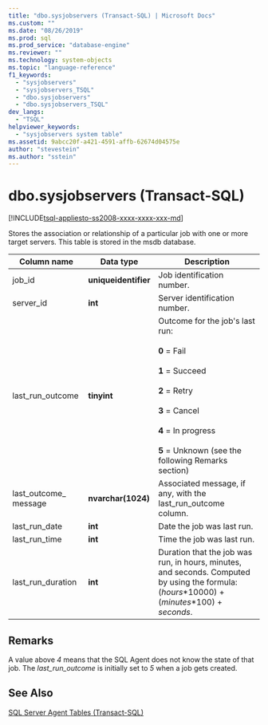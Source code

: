 ```yaml
---
title: "dbo.sysjobservers (Transact-SQL) | Microsoft Docs"
ms.custom: ""
ms.date: "08/26/2019"
ms.prod: sql
ms.prod_service: "database-engine"
ms.reviewer: ""
ms.technology: system-objects
ms.topic: "language-reference"
f1_keywords: 
  - "sysjobservers"
  - "sysjobservers_TSQL"
  - "dbo.sysjobservers"
  - "dbo.sysjobservers_TSQL"
dev_langs: 
  - "TSQL"
helpviewer_keywords: 
  - "sysjobservers system table"
ms.assetid: 9abcc20f-a421-4591-affb-62674d04575e
author: "stevestein"
ms.author: "sstein"
---
```

# dbo.sysjobservers (Transact-SQL)
[!INCLUDE[tsql-appliesto-ss2008-xxxx-xxxx-xxx-md](../../includes/tsql-appliesto-ss2008-xxxx-xxxx-xxx-md.md)]

Stores the association or relationship of a particular job with one or more target servers. This table is stored in the msdb database.
  
|Column name|Data type|Description|  
|-----------------|---------------|-----------------|  
|job_id|**uniqueidentifier**|Job identification number.|  
|server_id|**int**|Server identification number.|  
|last_run_outcome|**tinyint**|Outcome for the job's last run:<br /><br /> **0** = Fail<br /><br /> **1** = Succeed<br /><br /> **2** = Retry<br /><br /> **3** = Cancel<br /><br /> **4** = In progress<br /><br /> **5** = Unknown (see the following Remarks section) |  
|last_outcome_ message|**nvarchar(1024)**|Associated message, if any, with the last_run_outcome column.|  
|last_run_date|**int**|Date the job was last run.|  
|last_run_time|**int**|Time the job was last run.|  
|last_run_duration|**int**|Duration that the job was run, in hours, minutes, and seconds. Computed by using the formula: (*hours*\*10000) + (*minutes*\*100) + *seconds*.|  


## Remarks

A value above *4* means that the SQL Agent does not know the state of that job. The *last_run_outcome* is initially set to *5* when a job gets created.


## See Also

[SQL Server Agent Tables &#40;Transact-SQL&#41;](../../relational-databases/system-tables/sql-server-agent-tables-transact-sql.md)  
